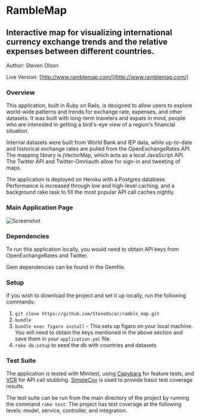 # RambleMap
## Interactive map for visualizing international currency exchange trends and the relative expenses between different countries.

Author: Steven Olson

Live Version: [http://www.ramblemap.com/](http://www.ramblemap.com/)

### Overview

This application, built in Ruby on Rails, is designed to allow users to explore world-wide patterns and trends for exchange rate, expenses, and other datasets. It was built with long-term travelers and expats in mind, people who are interested in getting a bird's-eye view of a region's financial situation.  

Internal datasets were built from World Bank and IEP data, while up-to-date and historical exchange rates are pulled from the OpenExchangeRates API. The mapping library is jVectorMap, which acts as a local JavaScript API. The Twitter API and Twitter-Omniauth allow for sign-in and tweeting of maps.

The application is deployed on Heroku with a Postgres database. Performance is increased through low and high-level caching, and a background rake task to fill the most popular API call caches nightly.

### Main Application Page

![Screenshot](http://i.imgur.com/I2rk42f.png)

### Dependencies

To run this application locally, you would need to obtain API keys from OpenExchangeRates and Twitter.

Gem dependencies can be found in the Gemfile.

### Setup

If you wish to download the project and set it up locally, run the following commands:

1. `git clone https://github.com/SteveOscar/ramble_map.git`
2. `bundle`
3. `bundle exec figaro install` - This sets up figaro on your local machine. You will need to obtain the keys mentioned in the above section and save them in your `application.yml` file.
4. `rake db:setup` to seed the db with countries and datasets

### Test Suite

The application is tested with Minitest, using [Capybara](https://github.com/jnicklas/capybara) for feature tests, and [VCR](https://github.com/vcr/vcr) for API call stubbing. [SimpleCov](https://github.com/colszowka/simplecov) is used to provide basic test coverage results.

The test suite can be run from the main directory of the project by running the command `rake test`. The project has test coverage at the following levels: model, service, controller, and integration.
